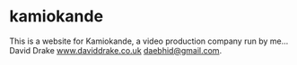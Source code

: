 # kamiokande
This is a website for Kamiokande, a video production company run by me... David Drake www.daviddrake.co.uk daebhid@gmail.com.
